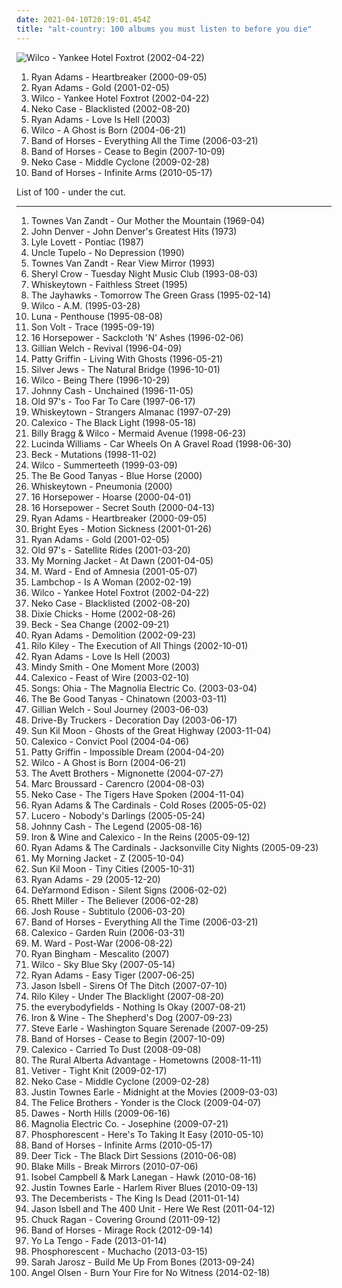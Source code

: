 ```yaml
---
date: 2021-04-10T20:19:01.454Z
title: "alt-country: 100 albums you must listen to before you die"
---
```

![Wilco - Yankee Hotel Foxtrot (2002-04-22)](http://coverartarchive.org/release/667f92d8-2ea5-49fd-914b-54f955622ea9/3636036495-500.jpg "Wilco - Yankee Hotel Foxtrot (2002-04-22)")
<ol class="albums">
<li data-cover="http://coverartarchive.org/release/b365e7fb-3da0-4da5-b30c-384b7c8c3db9/12206702287-500.jpg" data-tags="alt-country, americana" role="button">Ryan Adams - Heartbreaker (2000-09-05)</li>
<li data-cover="http://coverartarchive.org/release/24f92b75-e2a0-4283-92a5-4073ff5088b5/15459838845-500.jpg" data-tags="alt-country, ryan adams" role="button">Ryan Adams - Gold (2001-02-05)</li>
<li data-cover="http://coverartarchive.org/release/667f92d8-2ea5-49fd-914b-54f955622ea9/3636036495-500.jpg" data-tags="indie, alt-country" role="button">Wilco - Yankee Hotel Foxtrot (2002-04-22)</li>
<li data-cover="https://img.discogs.com/8M6BkDTG3KIUapd4JKOCMic_cjE=/fit-in/600x586/filters:strip_icc():format(jpeg):mode_rgb():quality(90)/discogs-images/R-1199115-1543624095-1762.jpeg.jpg" data-tags="alt-country" role="button">Neko Case - Blacklisted (2002-08-20)</li>
<li data-cover="https://img.discogs.com/ke5mv5j3Qr9m9GEBBC-a_zc-UYw=/fit-in/600x592/filters:strip_icc():format(jpeg):mode_rgb():quality(90)/discogs-images/R-1994709-1561738115-2240.jpeg.jpg" data-tags="alt-country, rock" role="button">Ryan Adams - Love Is Hell (2003)</li>
<li data-cover="http://coverartarchive.org/release/9ad6f7a0-bd9e-4ca2-8b8a-5441dc51f34b/4530847957-500.jpg" data-tags="00s, indie, rock" role="button">Wilco - A Ghost is Born (2004-06-21)</li>
<li data-cover="http://coverartarchive.org/release/d27bca5f-6ef2-4824-bee5-2f0332930cc9/6877126624-500.jpg" data-tags="indie rock" role="button">Band of Horses - Everything All the Time (2006-03-21)</li>
<li data-cover="http://coverartarchive.org/release/266d3199-79fa-4e99-b0c1-eb61f6e08796/1695014994-500.jpg" data-tags="indie rock" role="button">Band of Horses - Cease to Begin (2007-10-09)</li>
<li data-cover="http://coverartarchive.org/release/05472483-8124-3552-93dd-b3c6d1e106fa/22402218939-500.jpg" data-tags="alt-country, indie rock" role="button">Neko Case - Middle Cyclone (2009-02-28)</li>
<li data-cover="http://coverartarchive.org/release/046d996d-e82a-3ad9-a550-4e903ce6f3bc/1601718947-500.jpg" data-tags="indie, indie rock" role="button">Band of Horses - Infinite Arms (2010-05-17)</li>
</ol>
List of 100 - under the cut.
<!-- more -->

_________________

<ol class="albums">
<li data-cover="https://img.discogs.com/5GB_YywyYox8jr8m1MAseKxL940=/fit-in/600x594/filters:strip_icc():format(jpeg):mode_rgb():quality(90)/discogs-images/R-2120652-1485622460-8194.jpeg.jpg" data-tags="singer-songwriter, folk, americana" role="button">
Townes Van Zandt - Our Mother the Mountain (1969-04)
</li>
<li data-cover="https://img.discogs.com/LcNVI8x_v5ZvtTT0Qhv770DXV8A=/fit-in/600x599/filters:strip_icc():format(jpeg):mode_rgb():quality(90)/discogs-images/R-11352595-1514790288-4986.jpeg.jpg" data-tags="soft rock, alt-country, shady, sundaymix, robertitus coleccion, my virtual music shelf, glyph, eats tylenol like a muthufuka, buckets and baskets, 3 and 5 and 7 and 9" role="button">
John Denver - John Denver's Greatest Hits (1973)
</li>
<li data-cover="http://coverartarchive.org/release/82298693-edea-4c59-b74c-36275186cb2f/13955129700-500.jpg" data-tags="alt-country, americana" role="button">
Lyle Lovett - Pontiac (1987)
</li>
<li data-cover="http://coverartarchive.org/release/10ff1941-aa22-416b-b646-58138f63d236/23148816933-500.jpg" data-tags="alt-country" role="button">
Uncle Tupelo - No Depression (1990)
</li>
<li data-cover="http://coverartarchive.org/release/af53580d-d45c-441a-82ab-86c14acadb73/23244518052-500.jpg" data-tags="folk, country" role="button">
Townes Van Zandt - Rear View Mirror (1993)
</li>
<li data-cover="http://coverartarchive.org/release/c74f5bbf-d029-40d7-91a1-d57d0e7b984c/19639524832-500.jpg" data-tags="female vocalists" role="button">
Sheryl Crow - Tuesday Night Music Club (1993-08-03)
</li>
<li data-cover="https://img.discogs.com/ZuAf5s3qQsBkjGXO93JZ5_xlqC8=/fit-in/600x603/filters:strip_icc():format(jpeg):mode_rgb():quality(90)/discogs-images/R-1204512-1602101985-3896.jpeg.jpg" data-tags="alt-country" role="button">
Whiskeytown - Faithless Street (1995)
</li>
<li data-cover="http://coverartarchive.org/release/b402178b-e511-4340-9002-3dc2cbe31b5b/24710309425-500.jpg" data-tags="alt-country, americana" role="button">
The Jayhawks - Tomorrow The Green Grass (1995-02-14)
</li>
<li data-cover="https://img.discogs.com/-AdtvsE-oHdu5agpfmDPGVfemRE=/fit-in/600x600/filters:strip_icc():format(jpeg):mode_rgb():quality(90)/discogs-images/R-682662-1490494434-8100.png.jpg" data-tags="alt-country" role="button">
Wilco - A.M. (1995-03-28)
</li>
<li data-cover="https://img.discogs.com/VACsS8J_F8Mbqk_ExGSZ_fns2vo=/fit-in/597x600/filters:strip_icc():format(jpeg):mode_rgb():quality(90)/discogs-images/R-986924-1181048050.jpeg.jpg" data-tags="indie rock" role="button">
Luna - Penthouse (1995-08-08)
</li>
<li data-cover="http://coverartarchive.org/release/acc90ba4-b75c-4b2a-8095-8d1d7c168373/5103117214-500.jpg" data-tags="alt-country" role="button">
Son Volt - Trace (1995-09-19)
</li>
<li data-cover="http://coverartarchive.org/release/75d92172-7a2f-4a9e-89da-8eca082c25e0/2186095398-500.jpg" data-tags="alt-country" role="button">
16 Horsepower - Sackcloth 'N' Ashes (1996-02-06)
</li>
<li data-cover="https://img.discogs.com/cMK3nWewwhq4rsy67g2jbnJf8SI=/fit-in/500x500/filters:strip_icc():format(jpeg):mode_rgb():quality(90)/discogs-images/R-736313-1153473870.jpeg.jpg" data-tags="americana, alt-country" role="button">
Gillian Welch - Revival (1996-04-09)
</li>
<li data-cover="http://coverartarchive.org/release/7fe6a811-5c22-4211-b0b6-a7b8e0a270bd/28840033761-500.jpg" data-tags="singer-songwriter, alt-country, female vocalists" role="button">
Patty Griffin - Living With Ghosts (1996-05-21)
</li>
<li data-cover="https://img.discogs.com/6JS4_JVkwPqO8SbUmSQS0w42i-U=/fit-in/600x598/filters:strip_icc():format(jpeg):mode_rgb():quality(90)/discogs-images/R-388145-1250532086.jpeg.jpg" data-tags="indie" role="button">
Silver Jews - The Natural Bridge (1996-10-01)
</li>
<li data-cover="http://coverartarchive.org/release/d18b273a-4987-4594-a4db-419454c7e113/2013460549-500.jpg" data-tags="alt-country, 90s" role="button">
Wilco - Being There (1996-10-29)
</li>
<li data-cover="http://coverartarchive.org/release/e162083e-4a0b-49f9-b341-7a02354f5c98/19325365527-500.jpg" data-tags="country" role="button">
Johnny Cash - Unchained (1996-11-05)
</li>
<li data-cover="http://coverartarchive.org/release/4f011457-2953-4a80-a00d-cb5a22dfae5d/24132483982-500.jpg" data-tags="alt-country, americana, 90s" role="button">
Old 97's - Too Far To Care (1997-06-17)
</li>
<li data-cover="https://img.discogs.com/DPXykrJLEsfWDftE5ewzKXttR0U=/fit-in/600x600/filters:strip_icc():format(jpeg):mode_rgb():quality(90)/discogs-images/R-1315068-1494720817-1257.jpeg.jpg" data-tags="americana, alt-country, whiskeytown" role="button">
Whiskeytown - Strangers Almanac (1997-07-29)
</li>
<li data-cover="http://coverartarchive.org/release/41396e8b-5000-336e-a089-7a8ea6e8180b/19777899159-500.jpg" data-tags="americana" role="button">
Calexico - The Black Light (1998-05-18)
</li>
<li data-cover="http://coverartarchive.org/release/0491813b-1bad-3340-84af-278d44db4f0d/22765524703-500.jpg" data-tags="alt-country" role="button">
Billy Bragg & Wilco - Mermaid Avenue (1998-06-23)
</li>
<li data-cover="http://coverartarchive.org/release/36876f89-c7fb-4b08-87ac-8f4f82bfd02e/6139546167-500.jpg" data-tags="alt-country" role="button">
Lucinda Williams - Car Wheels On A Gravel Road (1998-06-30)
</li>
<li data-cover="http://coverartarchive.org/release/295d2001-f034-447d-9545-56c8c63f6455/4507106452-500.jpg" data-tags="alternative, 90s, beck" role="button">
Beck - Mutations (1998-11-02)
</li>
<li data-cover="http://coverartarchive.org/release/38a40944-ac73-4c8e-8638-ec0075b170ea/4530840085-500.jpg" data-tags="90s" role="button">
Wilco - Summerteeth (1999-03-09)
</li>
<li data-cover="https://img.discogs.com/_WgrEhWV1UCfoPkNetj_ySc37Ys=/fit-in/600x589/filters:strip_icc():format(jpeg):mode_rgb():quality(90)/discogs-images/R-1342578-1615567487-9181.jpeg.jpg" data-tags="folk, americana, alt-country, 00s" role="button">
The Be Good Tanyas - Blue Horse (2000)
</li>
<li data-cover="http://coverartarchive.org/release/b896e218-6dbe-4d2c-9d12-0234b24d429a/24486264397-500.jpg" data-tags="alt-country" role="button">
Whiskeytown - Pneumonia (2000)
</li>
<li data-cover="http://coverartarchive.org/release/857f4b2c-b396-4291-bdfe-78de6dac4828/23504502964-500.jpg" data-tags="alt-country" role="button">
16 Horsepower - Hoarse (2000-04-01)
</li>
<li data-cover="https://img.discogs.com/KYq8BFt639w64kh_qkmjWTnhtnY=/fit-in/600x598/filters:strip_icc():format(jpeg):mode_rgb():quality(90)/discogs-images/R-500503-1406232209-1601.jpeg.jpg" data-tags="alt-country, americana" role="button">
16 Horsepower - Secret South (2000-04-13)
</li>
<li data-cover="http://coverartarchive.org/release/b365e7fb-3da0-4da5-b30c-384b7c8c3db9/12206702287-500.jpg" data-tags="alt-country, americana" role="button">
Ryan Adams - Heartbreaker (2000-09-05)
</li>
<li data-cover="http://coverartarchive.org/release/4443cc48-a9e7-47d6-b355-48fc85d8118a/21913904132-500.jpg" data-tags="live, singer-songwriter" role="button">
Bright Eyes - Motion Sickness (2001-01-26)
</li>
<li data-cover="http://coverartarchive.org/release/24f92b75-e2a0-4283-92a5-4073ff5088b5/15459838845-500.jpg" data-tags="alt-country, ryan adams" role="button">
Ryan Adams - Gold (2001-02-05)
</li>
<li data-cover="http://coverartarchive.org/release/6d48892a-7e96-4301-bd59-b93ba8b9bce0/22125618364-500.jpg" data-tags="alt-country" role="button">
Old 97's - Satellite Rides (2001-03-20)
</li>
<li data-cover="https://img.discogs.com/fzL9xXxK4DCv_LxbG-1b02QP8Cc=/fit-in/600x613/filters:strip_icc():format(jpeg):mode_rgb():quality(90)/discogs-images/R-12329378-1533050621-6102.jpeg.jpg" data-tags="indie, alt-country" role="button">
My Morning Jacket - At Dawn (2001-04-05)
</li>
<li data-cover="https://img.discogs.com/fd8s0bGop6cSW6gtMG9KtK1O0EU=/fit-in/300x262/filters:strip_icc():format(jpeg):mode_rgb():quality(90)/discogs-images/R-1497106-1260966944.jpeg.jpg" data-tags="singer-songwriter, alt-country" role="button">
M. Ward - End of Amnesia (2001-05-07)
</li>
<li data-cover="http://coverartarchive.org/release/1c5745b0-6f1d-3598-a1db-8d6aa1ae9bc4/17377781071-500.jpg" data-tags="alt-country, 00s" role="button">
Lambchop - Is A Woman (2002-02-19)
</li>
<li data-cover="http://coverartarchive.org/release/667f92d8-2ea5-49fd-914b-54f955622ea9/3636036495-500.jpg" data-tags="indie, alt-country" role="button">
Wilco - Yankee Hotel Foxtrot (2002-04-22)
</li>
<li data-cover="https://img.discogs.com/8M6BkDTG3KIUapd4JKOCMic_cjE=/fit-in/600x586/filters:strip_icc():format(jpeg):mode_rgb():quality(90)/discogs-images/R-1199115-1543624095-1762.jpeg.jpg" data-tags="alt-country" role="button">
Neko Case - Blacklisted (2002-08-20)
</li>
<li data-cover="http://coverartarchive.org/release/d65493ed-9fae-3381-b57d-8e50596c72cd/14014357566-500.jpg" data-tags="country" role="button">
Dixie Chicks - Home (2002-08-26)
</li>
<li data-cover="http://coverartarchive.org/release/09dc8894-bb52-4edd-a31b-e74e30753a44/7066111416-500.jpg" data-tags="singer-songwriter, acoustic, beck" role="button">
Beck - Sea Change (2002-09-21)
</li>
<li data-cover="http://coverartarchive.org/release/d15bdbc1-11ac-3c28-8619-c445ffbe390a/2986614652-500.jpg" data-tags="alt-country, 2000s" role="button">
Ryan Adams - Demolition (2002-09-23)
</li>
<li data-cover="http://coverartarchive.org/release/67ad4896-9942-4db8-947f-811fe7cafd99/23881737845-500.jpg" data-tags="indie rock" role="button">
Rilo Kiley - The Execution of All Things (2002-10-01)
</li>
<li data-cover="https://img.discogs.com/ke5mv5j3Qr9m9GEBBC-a_zc-UYw=/fit-in/600x592/filters:strip_icc():format(jpeg):mode_rgb():quality(90)/discogs-images/R-1994709-1561738115-2240.jpeg.jpg" data-tags="alt-country, rock" role="button">
Ryan Adams - Love Is Hell (2003)
</li>
<li data-cover="https://via.placeholder.com/450" data-tags="alt-country, wonderful women" role="button">
Mindy Smith - One Moment More (2003)
</li>
<li data-cover="http://coverartarchive.org/release/1d22deda-5427-4b32-83c3-d36a369c2070/15971902789-500.jpg" data-tags="americana" role="button">
Calexico - Feast of Wire (2003-02-10)
</li>
<li data-cover="http://coverartarchive.org/release/2f82a5a3-d049-3cf9-a38f-c2250b1e228d/6723481969-500.jpg" data-tags="alt-country" role="button">
Songs: Ohia - The Magnolia Electric Co. (2003-03-04)
</li>
<li data-cover="https://img.discogs.com/wXWlv5OPTINy4uKy4SFJ2odC_No=/fit-in/500x500/filters:strip_icc():format(jpeg):mode_rgb():quality(90)/discogs-images/R-1043165-1187395720.jpeg.jpg" data-tags="folk" role="button">
The Be Good Tanyas - Chinatown (2003-03-11)
</li>
<li data-cover="http://coverartarchive.org/release/b6f84cbc-afff-36c1-9eab-8da0633c7c6c/2255166850-500.jpg" data-tags="alt-country" role="button">
Gillian Welch - Soul Journey (2003-06-03)
</li>
<li data-cover="http://coverartarchive.org/release/15f53c91-d9c0-40b0-920f-cc62cdfb63eb/15448153144-500.jpg" data-tags="southern rock, alt-country" role="button">
Drive-By Truckers - Decoration Day (2003-06-17)
</li>
<li data-cover="http://coverartarchive.org/release/d4c15b9a-7a22-4ac9-9800-393de8a794d7/22598735186-500.jpg" data-tags="folk" role="button">
Sun Kil Moon - Ghosts of the Great Highway (2003-11-04)
</li>
<li data-cover="http://coverartarchive.org/release/8edf887c-f8ee-4663-af02-0a5117acc808/7941540099-500.jpg" data-tags="americana, alt-country" role="button">
Calexico - Convict Pool (2004-04-06)
</li>
<li data-cover="http://coverartarchive.org/release/6068b157-6b87-4c52-8419-3fc7e43357b3/21217525089-500.jpg" data-tags="female vocalists, alt-country" role="button">
Patty Griffin - Impossible Dream (2004-04-20)
</li>
<li data-cover="http://coverartarchive.org/release/9ad6f7a0-bd9e-4ca2-8b8a-5441dc51f34b/4530847957-500.jpg" data-tags="00s, indie, rock" role="button">
Wilco - A Ghost is Born (2004-06-21)
</li>
<li data-cover="http://coverartarchive.org/release/a573d1b4-528b-479f-bdc7-47fbaecaa55a/22168138576-500.jpg" data-tags="folk" role="button">
The Avett Brothers - Mignonette (2004-07-27)
</li>
<li data-cover="http://coverartarchive.org/release/25b257bc-dd00-442f-9152-18f22b91b18c/13177956202-500.jpg" data-tags="funky blues" role="button">
Marc Broussard - Carencro (2004-08-03)
</li>
<li data-cover="https://img.discogs.com/ryr63Fyk9Sx0bq2PS_CTbI7MPco=/fit-in/600x536/filters:strip_icc():format(jpeg):mode_rgb():quality(90)/discogs-images/R-667949-1145600424.jpeg.jpg" data-tags="americana" role="button">
Neko Case - The Tigers Have Spoken (2004-11-04)
</li>
<li data-cover="http://coverartarchive.org/release/54b44dcd-5bf6-449e-ae67-79bc4d17787a/6807003433-500.jpg" data-tags="americana, alt-country, folk rock, country rock, 2000s, eu tenho, folk american" role="button">
Ryan Adams & The Cardinals - Cold Roses (2005-05-02)
</li>
<li data-cover="https://img.discogs.com/cF-rcH_dZJjoANDvO30Aoad0KrM=/fit-in/600x600/filters:strip_icc():format(jpeg):mode_rgb():quality(90)/discogs-images/R-5977748-1561111193-8154.jpeg.jpg" data-tags="rock, alt-country, alt country, southern rock, memphis, emt album 2005, good album, my top albums, memphis punk, allmusicl" role="button">
Lucero - Nobody's Darlings (2005-05-24)
</li>
<li data-cover="https://img.discogs.com/euPgMPOhkaUG4hkmQxHl-UUVdcI=/fit-in/455x455/filters:strip_icc():format(jpeg):mode_rgb():quality(90)/discogs-images/R-3528063-1333984291.jpeg.jpg" data-tags="country, cash" role="button">
Johnny Cash - The Legend (2005-08-16)
</li>
<li data-cover="http://coverartarchive.org/release/123b84c6-d6da-3975-96ec-65ab937ee16a/19801864754-500.jpg" data-tags="indie, folk" role="button">
Iron & Wine and Calexico - In the Reins (2005-09-12)
</li>
<li data-cover="http://coverartarchive.org/release/defa1d7d-348e-4398-a155-1a3229201972/15459826827-500.jpg" data-tags="rock, singer-songwriter, alt-country, ryan adams" role="button">
Ryan Adams & The Cardinals - Jacksonville City Nights (2005-09-23)
</li>
<li data-cover="https://img.discogs.com/HMwX-vG8imndd3_mYsdVGDNwv_o=/fit-in/500x497/filters:strip_icc():format(jpeg):mode_rgb():quality(90)/discogs-images/R-2463207-1318871638.jpeg.jpg" data-tags="indie, indie rock" role="button">
My Morning Jacket - Z (2005-10-04)
</li>
<li data-cover="https://img.discogs.com/-C0G07Bfi9OI-kDCj1ikyvq0-1c=/fit-in/600x600/filters:strip_icc():format(jpeg):mode_rgb():quality(90)/discogs-images/R-753035-1155288116.jpeg.jpg" data-tags="folk, cover, covers, covertown" role="button">
Sun Kil Moon - Tiny Cities (2005-10-31)
</li>
<li data-cover="http://coverartarchive.org/release/b22613bf-8082-4d1a-9946-f4a5e9a4a76f/3786305895-500.jpg" data-tags="rock, alternative, singer-songwriter, americana, 00s" role="button">
Ryan Adams - 29 (2005-12-20)
</li>
<li data-cover="http://coverartarchive.org/release/4ff8d6c1-3d3d-45ca-9912-85374dac43a8/5929512227-500.jpg" data-tags="folk, alt-country, discovered gems, bhplay, and finally the world is okay okay okay and all the burdens fade away" role="button">
DeYarmond Edison - Silent Signs (2006-02-02)
</li>
<li data-cover="http://coverartarchive.org/release/fc234d9b-4934-4e47-b58c-4c73c6dd7aa3/1065192461-500.jpg" data-tags="alternative, singer-songwriter, alt-country, rhett" role="button">
Rhett Miller - The Believer (2006-02-28)
</li>
<li data-cover="http://coverartarchive.org/release/3e6d296a-d170-3d6e-9311-a07a03e7d00d/19888963935-500.jpg" data-tags="indie, singer-songwriter, soft rock" role="button">
Josh Rouse - Subtitulo (2006-03-20)
</li>
<li data-cover="http://coverartarchive.org/release/d27bca5f-6ef2-4824-bee5-2f0332930cc9/6877126624-500.jpg" data-tags="indie rock" role="button">
Band of Horses - Everything All the Time (2006-03-21)
</li>
<li data-cover="http://coverartarchive.org/release/61e933ae-208d-36fe-8dbc-fa0411780514/4021935438-500.jpg" data-tags="americana" role="button">
Calexico - Garden Ruin (2006-03-31)
</li>
<li data-cover="http://coverartarchive.org/release/b76fcb7a-00c1-3ff6-9963-7dc5c4502838/9315832224-500.jpg" data-tags="folk" role="button">
M. Ward - Post-War (2006-08-22)
</li>
<li data-cover="https://via.placeholder.com/450" data-tags="alt-country" role="button">
Ryan Bingham - Mescalito (2007)
</li>
<li data-cover="https://img.discogs.com/5-3xRWkZEVMFuGiugonN3mHExrE=/fit-in/600x608/filters:strip_icc():format(jpeg):mode_rgb():quality(90)/discogs-images/R-1178632-1472822902-4865.jpeg.jpg" data-tags="indie" role="button">
Wilco - Sky Blue Sky (2007-05-14)
</li>
<li data-cover="http://coverartarchive.org/release/bda6aac6-046b-485d-9ad6-644466157152/13142114048-500.jpg" data-tags="singer-songwriter" role="button">
Ryan Adams - Easy Tiger (2007-06-25)
</li>
<li data-cover="http://coverartarchive.org/release/e37ae5f2-fea2-48c4-9c18-05130b9bfac5/15456399294-500.jpg" data-tags="alt-country" role="button">
Jason Isbell - Sirens Of The Ditch (2007-07-10)
</li>
<li data-cover="https://img.discogs.com/bl4vspegq3dbuH24SEtRmJQhnEM=/fit-in/600x579/filters:strip_icc():format(jpeg):mode_rgb():quality(90)/discogs-images/R-1853857-1296769804.jpeg.jpg" data-tags="indie pop" role="button">
Rilo Kiley - Under The Blacklight (2007-08-20)
</li>
<li data-cover="https://via.placeholder.com/450" data-tags="folk, acoustic, alt-country, folk rock" role="button">
the everybodyfields - Nothing Is Okay (2007-08-21)
</li>
<li data-cover="http://coverartarchive.org/release/8211db1a-cbdb-3443-bb30-07e801e4272b/19801900502-500.jpg" data-tags="folk, indie" role="button">
Iron & Wine - The Shepherd's Dog (2007-09-23)
</li>
<li data-cover="https://img.discogs.com/xjVJ1HxllxBhcgd2OKhppgNi5dU=/fit-in/597x538/filters:strip_icc():format(jpeg):mode_rgb():quality(90)/discogs-images/R-1451866-1220780328.jpeg.jpg" data-tags="country, alt-country, singer-songwriter, political" role="button">
Steve Earle - Washington Square Serenade (2007-09-25)
</li>
<li data-cover="http://coverartarchive.org/release/266d3199-79fa-4e99-b0c1-eb61f6e08796/1695014994-500.jpg" data-tags="indie rock" role="button">
Band of Horses - Cease to Begin (2007-10-09)
</li>
<li data-cover="https://img.discogs.com/570piM_nHmtsZQ1_26OyDA3-oY0=/fit-in/600x600/filters:strip_icc():format(jpeg):mode_rgb():quality(90)/discogs-images/R-1495368-1249306448.jpeg.jpg" data-tags="americana, alternative country, calexico" role="button">
Calexico - Carried To Dust (2008-09-08)
</li>
<li data-cover="http://coverartarchive.org/release/b535058a-8f04-4815-b2a2-0749d21bb7e1/12715197370-500.jpg" data-tags="canadian" role="button">
The Rural Alberta Advantage - Hometowns (2008-11-11)
</li>
<li data-cover="https://img.discogs.com/10Lt6TJCOruU1oMj7B6IH4RfjEA=/fit-in/600x602/filters:strip_icc():format(jpeg):mode_rgb():quality(90)/discogs-images/R-1820953-1245589712.jpeg.jpg" data-tags="folk" role="button">
Vetiver - Tight Knit (2009-02-17)
</li>
<li data-cover="http://coverartarchive.org/release/05472483-8124-3552-93dd-b3c6d1e106fa/22402218939-500.jpg" data-tags="alt-country, indie rock" role="button">
Neko Case - Middle Cyclone (2009-02-28)
</li>
<li data-cover="http://coverartarchive.org/release/fa7717be-600c-4473-b743-ea86acd9bb6a/16653916812-500.jpg" data-tags="americana, alt-country, these are deserted island possibilities" role="button">
Justin Townes Earle - Midnight at the Movies (2009-03-03)
</li>
<li data-cover="https://img.discogs.com/p5ooF-LwxzLieYYcqjoGEmuP8ho=/fit-in/600x590/filters:strip_icc():format(jpeg):mode_rgb():quality(90)/discogs-images/R-5236928-1388374251-4979.jpeg.jpg" data-tags="indie, usa, memories, americana, alt-country, 00s, luisterpaal, new album, the devil and the deep blue sea, just another folk singer, the way you look, the merch grrls, teh typos" role="button">
The Felice Brothers - Yonder is the Clock (2009-04-07)
</li>
<li data-cover="https://img.discogs.com/bWe6E11wY-XQqkfJK_E_IwaBQy0=/fit-in/500x500/filters:strip_icc():format(jpeg):mode_rgb():quality(90)/discogs-images/R-9774512-1486146509-8533.jpeg.jpg" data-tags="americana" role="button">
Dawes - North Hills (2009-06-16)
</li>
<li data-cover="http://coverartarchive.org/release/0df19cac-877c-4dae-9c09-83f1509ee181/21009277200-500.jpg" data-tags="indie, alt country" role="button">
Magnolia Electric Co. - Josephine (2009-07-21)
</li>
<li data-cover="https://img.discogs.com/l7LWi0aZ5pDiIOYrw_f7axpg3tM=/fit-in/592x600/filters:strip_icc():format(jpeg):mode_rgb():quality(90)/discogs-images/R-2259033-1288908723.jpeg.jpg" data-tags="folk" role="button">
Phosphorescent - Here's To Taking It Easy (2010-05-10)
</li>
<li data-cover="http://coverartarchive.org/release/046d996d-e82a-3ad9-a550-4e903ce6f3bc/1601718947-500.jpg" data-tags="indie, indie rock" role="button">
Band of Horses - Infinite Arms (2010-05-17)
</li>
<li data-cover="https://img.discogs.com/EipJvrG-ThdaAL_Z7vTrkSrQIqc=/fit-in/600x598/filters:strip_icc():format(jpeg):mode_rgb():quality(90)/discogs-images/R-2337730-1278531684.jpeg.jpg" data-tags="alt-country" role="button">
Deer Tick - The Black Dirt Sessions (2010-06-08)
</li>
<li data-cover="http://coverartarchive.org/release/32fd6d40-e578-4507-9c37-f191f65d8ba8/1214498258-500.jpg" data-tags="alt-country" role="button">
Blake Mills - Break Mirrors (2010-07-06)
</li>
<li data-cover="http://coverartarchive.org/release/985b9812-c27d-36a7-8246-18cbd06b7262/5830595090-500.jpg" data-tags="singer-songwriter" role="button">
Isobel Campbell & Mark Lanegan - Hawk (2010-08-16)
</li>
<li data-cover="http://coverartarchive.org/release/b34b531d-34e8-32c2-a8ae-d1082a337fc9/3033907801-500.jpg" data-tags="americana, alt-country, 2010s, 2010 albums" role="button">
Justin Townes Earle - Harlem River Blues (2010-09-13)
</li>
<li data-cover="http://coverartarchive.org/release/386e22bc-d967-4224-98cc-13ec5315751b/4625733651-500.jpg" data-tags="indie, folk rock, indie folk" role="button">
The Decemberists - The King Is Dead (2011-01-14)
</li>
<li data-cover="https://via.placeholder.com/450" data-tags="americana, alt-country" role="button">
Jason Isbell and The 400 Unit - Here We Rest (2011-04-12)
</li>
<li data-cover="http://coverartarchive.org/release/511803d5-d2ae-451e-bd52-937a7f852d8c/3375647155-500.jpg" data-tags="alt-country" role="button">
Chuck Ragan - Covering Ground (2011-09-12)
</li>
<li data-cover="http://coverartarchive.org/release/7bd6b690-da36-458a-aaee-28902e2b3338/27766620196-500.jpg" data-tags="rock" role="button">
Band of Horses - Mirage Rock (2012-09-14)
</li>
<li data-cover="http://coverartarchive.org/release/306adcf4-39b2-4706-919a-f960cc7a1c48/2930110026-500.jpg" data-tags="indie, indie rock, 10s" role="button">
Yo La Tengo - Fade (2013-01-14)
</li>
<li data-cover="http://coverartarchive.org/release/13995b09-6a31-44d6-9185-3f41a70273d3/3678416346-500.jpg" data-tags="americana, indie folk" role="button">
Phosphorescent - Muchacho (2013-03-15)
</li>
<li data-cover="https://img.discogs.com/0ZxmEWYfvMahYDyVlfsf2zFRhbw=/fit-in/600x531/filters:strip_icc():format(jpeg):mode_rgb():quality(90)/discogs-images/R-5008713-1382263827-7200.jpeg.jpg" data-tags="pop, folk, contemporary folk, americana, alt-country, 2010s, contemporary bluegrass" role="button">
Sarah Jarosz - Build Me Up From Bones (2013-09-24)
</li>
<li data-cover="http://coverartarchive.org/release/68fbee4a-3c04-4afa-bbc6-65ee5208d1d3/8701944318-500.jpg" data-tags="psychedelic folk" role="button">
Angel Olsen - Burn Your Fire for No Witness (2014-02-18)
</li>
</ol>